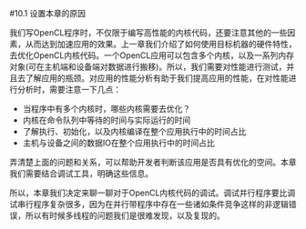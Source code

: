 #10.1 设置本章的原因

我们写OpenCL程序时，不仅限于编写高性能的内核代码，还要注意其他的一些因素，从而达到加速应用的效果。上一章我们介绍了如何使用目标机器的硬件特性，去优化OpenCL内核代码。一个OpenCL应用可以包含多个内核，以及一系列内存对象(可在主机端和设备端对数据进行搬移)。所以，我们需要对性能进行测试，并且去了解应用的瓶颈。对应用的性能分析有助于我们提高应用的性能，在对性能进行分析时，需要注意一下几点：

- 当程序中有多个内核时，哪些内核需要去优化？
- 内核在命令队列中等待的时间与实际运行的时间
- 了解执行、初始化，以及内核编译在整个应用执行中的时间占比
- 主机与设备之间的数据IO在整个应用执行中的时间占比

弄清楚上面的问题和关系，可以帮助开发者判断该应用是否具有优化的空间。本章我们需要结合调试工具，明确这些信息。

所以，本章我们决定来聊一聊对于OpenCL内核代码的调试。调试并行程序要比调试串行程序复杂很多，因为在并行带程序中存在一些诸如条件竞争这样的非逻辑错误，所以有时候多线程的问题我们是很难发现，以及复现的。